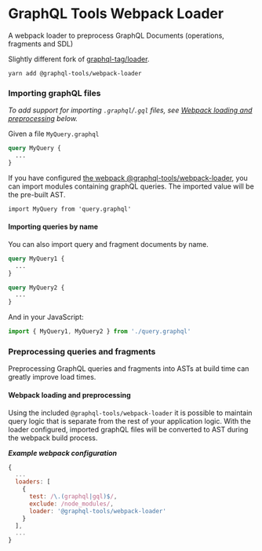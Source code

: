 # GraphQL Tools Webpack Loader

A webpack loader to preprocess GraphQL Documents (operations, fragments and SDL)

Slightly different fork of [graphql-tag/loader](https://github.com/apollographql/graphql-tag/pull/304).

    yarn add @graphql-tools/webpack-loader

### Importing graphQL files

_To add support for importing `.graphql`/`.gql` files, see [Webpack loading and preprocessing](#webpack-loading-and-preprocessing) below._

Given a file `MyQuery.graphql`

```graphql
query MyQuery {
  ...
}
```

If you have configured [the webpack @graphql-tools/webpack-loader](#webpack-loading-and-preprocessing), you can import modules containing graphQL queries. The imported value will be the pre-built AST.

```graphql
import MyQuery from 'query.graphql'
```

#### Importing queries by name

You can also import query and fragment documents by name.

```graphql
query MyQuery1 {
  ...
}

query MyQuery2 {
  ...
}
```

And in your JavaScript:

```javascript
import { MyQuery1, MyQuery2 } from './query.graphql'
```

### Preprocessing queries and fragments

Preprocessing GraphQL queries and fragments into ASTs at build time can greatly improve load times.

#### Webpack loading and preprocessing

Using the included `@graphql-tools/webpack-loader` it is possible to maintain query logic that is separate from the rest of your application logic. With the loader configured, imported graphQL files will be converted to AST during the webpack build process.

_**Example webpack configuration**_

```js
{
  ...
  loaders: [
    {
      test: /\.(graphql|gql)$/,
      exclude: /node_modules/,
      loader: '@graphql-tools/webpack-loader'
    }
  ],
  ...
}
```
